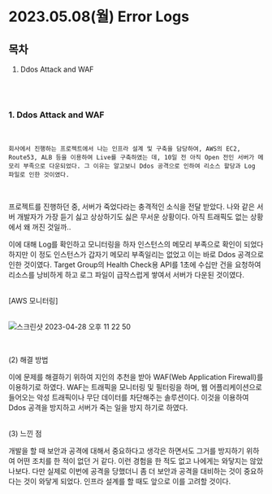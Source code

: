 # 2023.05.08(월) Error Logs

## 목차

1. Ddos Attack and WAF

<br />
<br />

### 1. Ddos Attack and WAF

<br />

```
회사에서 진행하는 프로젝트에서 나는 인프라 설계 및 구축을 담당하여, AWS의 EC2, Route53, ALB 등을 이용하여 Live를 구축하였는 데, 10일 전 아직 Open 전인 서버가 메모리 부족으로 다운되었다. 그 이유는 알고보니 Ddos 공격으로 인하여 리소스 할당과 Log 파일로 인한 것이였다.
```

<br />

프로젝트를 진행하던 중, 서버가 죽었다라는 충격적인 소식을 전달 받았다. 나와 같은 서버 개발자가 가장 듣기 싫고 상상하기도 싫은 무서운 상황이다. 아직 트래픽도 없는 상황에서 왜 꺼진 것일까..

이에 대해 Log를 확인하고 모니터링을 하자 인스턴스의 메모리 부족으로 확인이 되었다 하지만 이 정도 인스턴스가 갑자기 메모리 부족일리는 없었고 이는 바로 Ddos 공격으로 인한 것이였다. Target Group의 Health Check용 API를 1초에 수십만 건을 요청하여 리소스를 낭비하게 하고 로그 파일이 급작스럽게 쌓여서 서버가 다운된 것이였다.

<br />
[AWS 모니터링]
<br />
<br />

![스크린샷 2023-04-28 오후 11 22 50](https://github.com/pinomaker-hoo/pinomaker-logs/assets/56928532/dfbb303c-5274-45e9-8fd8-91160cf675ee)

<br />

(2) 해결 방법

이에 문제를 해결하기 위하여 지인의 추천을 받아 WAF(Web Application Firewall)를 이용하기로 하였다. WAF는 트래픽을 모니터링 및 필터링을 하며, 웹 어플리케이션으로 들어오는 악성 트래픽이나 무단 데이터를 차단해주는 솔루션이다. 이것을 이용하여 Ddos 공격을 방지하고 서버가 죽는 일을 방지 하기로 하였다.
<br />
<br />

(3) 느낀 점

개발을 할 때 보안과 공격에 대해서 중요하다고 생각은 하면서도 그거를 방지하기 위하여 어떤 조치를 한 적이 없던 거 같다. 이런 경험을 한 적도 없고 나에게는 와닿지는 않았나보다. 다만 실제로 이번에 공격을 당했더니 좀 더 보안과 공격을 대비하는 것이 중요하다는 것이 와닿게 되었다. 인프라 설계를 할 때도 앞으로 이를 고려할 것이다.
